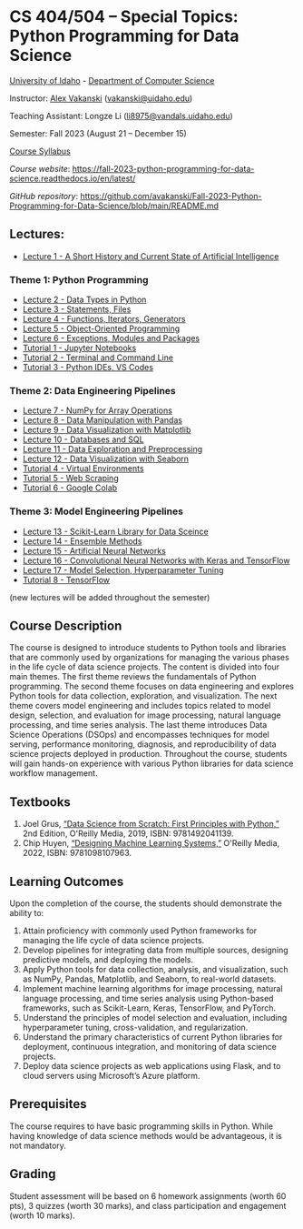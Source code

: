 # CS 404/504 – Special Topics: Python Programming for Data Science
[University of Idaho](https://www.uidaho.edu) - [Department of Computer Science](https://www.uidaho.edu/engr/departments/cs)

Instructor: [Alex Vakanski](https://www.webpages.uidaho.edu/vakanski/index.html) (vakanski@uidaho.edu)

Teaching Assistant: Longze Li (li8975@vandals.uidaho.edu) 

Semester: Fall 2023 (August 21 – December 15)

<a href="docs/Lectures/CS_404_504-ST_Python_Programming_for_Data_Science-Syllabus.pdf">Course Syllabus</a>

*Course website*: <https://fall-2023-python-programming-for-data-science.readthedocs.io/en/latest/>

*GitHub repository*: <https://github.com/avakanski/Fall-2023-Python-Programming-for-Data-Science/blob/main/README.md>


## Lectures:
* <a href="docs/Lectures/Lecture_1-A_Short_History_of_AI/Lecture_1-A_Short_History_of_AI.pdf">Lecture 1 - A Short History and Current State of Artificial Intelligence</a>
### Theme 1: Python Programming
* <a href="docs/Lectures/Theme_1-Python_Programming/Lecture_2-Data_Types_in_Python/Lecture_2-Data_Types.ipynb">Lecture 2 - Data Types in Python</a>
* <a href="docs/Lectures/Theme_1-Python_Programming/Lecture_3-Statements,_Files/Lecture_3-Statements,_Files.ipynb">Lecture 3 - Statements, Files</a>
* <a href="docs/Lectures/Theme_1-Python_Programming/Lecture_4-Functions,_Iterators,_Generators/Lecture_4-Functions.ipynb">Lecture 4 - Functions, Iterators, Generators</a>
* <a href="docs/Lectures/Theme_1-Python_Programming/Lecture_5-OOP/Lecture_5-OOP.ipynb">Lecture 5 - Object-Oriented Programming</a>
* <a href="docs/Lectures/Theme_1-Python_Programming/Lecture_6-Exceptions,_Modules/Lecture_6-Exceptions,_Modules.ipynb">Lecture 6 - Exceptions, Modules and Packages</a>
* <a href="docs/Lectures/Theme_1-Python_Programming/Tutorial_1-Jupyter_Notebooks/Tutorial_1-Jupyter_Notebooks.ipynb">Tutorial 1 - Jupyter Notebooks</a>
* <a href="docs/Lectures/Theme_1-Python_Programming/Tutorial_2-Terminal_and_Command_Line/Tutorial_2-Terminal_and_Command_Line.ipynb">Tutorial 2 - Terminal and Command Line</a>
* <a href="docs/Lectures/Theme_1-Python_Programming/Tutorial_3-VS_Code/Tutorial_3-VS_Code.ipynb">Tutorial 3 - Python IDEs, VS Codes</a>
### Theme 2: Data Engineering Pipelines
* <a href="docs/Lectures/Theme_2-Data_Engineering/Lecture_7-NumPy/Lecture_7-NumPy.ipynb">Lecture 7 - NumPy for Array Operations</a>
* <a href="docs/Lectures/Theme_2-Data_Engineering/Lecture_8-Pandas/Lecture_8-Pandas.ipynb">Lecture 8 - Data Manipulation with Pandas</a>
* <a href="docs/Lectures/Theme_2-Data_Engineering/Lecture_9-Matplotlib/Lecture_9-Matplotlib.ipynb">Lecture 9 - Data Visualization with Matplotlib</a>
* <a href="docs/Lectures/Theme_2-Data_Engineering/Lecture_10-SQL/Lecture_10-SQL.ipynb">Lecture 10 - Databases and SQL</a>
* <a href="docs/Lectures/Theme_2-Data_Engineering/Lecture_11-Data_Exploration/Lecture_11-Data_Exploration_and_Preprocessing.ipynb">Lecture 11 - Data Exploration and Preprocessing</a>
* <a href="docs/Lectures/Theme_2-Data_Engineering/Lecture_12-Seaborn/Lecture_12-Seaborn.ipynb">Lecture 12 - Data Visualization with Seaborn</a>
* <a href="docs/Lectures/Theme_2-Data_Engineering/Tutorial_4-Virtual_Environments/Tutorial_4-Virtual_Environments.ipynb">Tutorial 4 - Virtual Environments</a>
* <a href="docs/Lectures/Theme_2-Data_Engineering/Tutorial_5-Web_Scraping/Tutorial_5-Web_Scraping.ipynb">Tutorial 5 - Web Scraping</a>
* <a href="docs/Lectures/Theme_2-Data_Engineering/Tutorial_6-Google_Colab/Tutorial_6-Google_Colab.ipynb">Tutorial 6 - Google Colab</a>
### Theme 3: Model Engineering Pipelines
* <a href="docs/Lectures/Theme_3-Model_Engineering/Lecture_13-Scikit-Learn/Lecture_13-Scikit-Learn.ipynb">Lecture 13 - Scikit-Learn Library for Data Sceince</a>
* <a href="docs/Lectures/Theme_3-Model_Engineering/Lecture_14-Ensemble_Methods/Lecture_14-Ensemble_Methods.ipynb">Lecture 14 - Ensemble Methods</a>
* <a href="docs/Lectures/Theme_3-Model_Engineering/Lecture_15-ANNs/Lecture_15-ANNs.ipynb">Lecture 15 - Artificial Neural Networks</a>
* <a href="docs/Lectures/Theme_3-Model_Engineering/Lecture_16-ConvNets/Lecture_16-ConvNets.ipynb">Lecture 16 - Convolutional Neural Networks with Keras and TensorFlow</a>
* <a href="docs/Lectures/Theme_3-Model_Engineering/Lecture_17-Model_Selection,Tuning/Lecture_17-Model_Selection,Tuning.ipynb">Lecture 17 - Model Selection, Hyperparameter Tuning
* <a href="docs/Lectures/Theme_3-Model_Engineering/Tutorial_8-TensorFlow/Tutorial_8-TensorFlow.ipynb">Tutorial 8 - TensorFlow</a>


(new lectures will be added throughout the semester)


## Course Description
The course is designed to introduce students to Python tools and libraries that are commonly used by organizations for managing the various phases in the life cycle of data science projects. The content is divided into four main themes. The first theme reviews the fundamentals of Python programming. The second theme focuses on data engineering and explores Python tools for data collection, exploration, and visualization. The next theme covers model engineering and includes topics related to model design, selection, and evaluation for image processing, natural language processing, and time series analysis. The last theme introduces Data Science Operations (DSOps) and encompasses techniques for model serving, performance monitoring, diagnosis, and reproducibility of data science projects deployed in production. Throughout the course, students will gain hands-on experience with various Python libraries for data science workflow management.

## Textbooks
1.	Joel Grus, [“Data Science from Scratch: First Principles with Python,”](https://www.amazon.com/Data-Science-Scratch-Principles-Python/dp/1492041130/ref=pd_lpo_1?pd_rd_i=1492041130&psc=1) 2nd Edition, O'Reilly Media, 2019, ISBN: 9781492041139.
2.	Chip Huyen, [“Designing Machine Learning Systems,”](https://www.amazon.com/Designing-Machine-Learning-Systems-Production-Ready/dp/1098107969) O'Reilly Media, 2022, ISBN: 9781098107963.

## Learning Outcomes
Upon the completion of the course, the students should demonstrate the ability to:
1. Attain proficiency with commonly used Python frameworks for managing the life cycle of data science projects.
2. Develop pipelines for integrating data from multiple sources, designing predictive models, and deploying the models.
3. Apply Python tools for data collection, analysis, and visualization, such as NumPy, Pandas, Matplotlib, and Seaborn, to real-world datasets.
4. Implement machine learning algorithms for image processing, natural language processing, and time series analysis using Python-based frameworks, such as Scikit-Learn, Keras, TensorFlow, and PyTorch.
5. Understand the principles of model selection and evaluation, including hyperparameter tuning, cross-validation, and regularization.
6. Understand the primary characteristics of current Python libraries for deployment, continuous integration, and monitoring of data science projects.
7. Deploy data science projects as web applications using Flask, and to cloud servers using Microsoft’s Azure platform.

## Prerequisites
The course requires to have basic programming skills in Python. While having knowledge of data science methods would be advantageous, it is not mandatory.

## Grading
Student assessment will be based on 6 homework assignments (worth 60 pts), 3 quizzes (worth 30 marks), and class participation and engagement (worth 10 marks).
